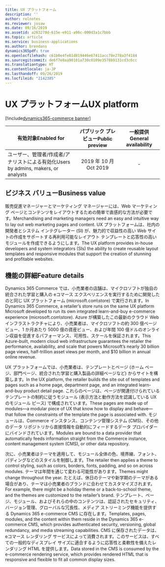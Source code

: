 ```yaml
---
title: UX プラットフォーム
description: ''
author: relnotes
ms.reviewer: josaw
ms.date: 09/16/2019
ms.assetid: a263278d-615e-e911-a96c-000d3a1c7bbb
ms.topic: article
ms.service: business-applications
ms.author: brendans
dynamics365pdf: true
ms.openlocfilehash: c61b0e4fe81d819446e67411acc78e278a3f4184
ms.sourcegitcommit: de6f7e8aa90101a730c0109e3578b9131cd3c6cc
ms.translationtype: HT
ms.contentlocale: ja-JP
ms.lasthandoff: 09/26/2019
ms.locfileid: "2142385"
---
```

# <a name="ux-platform"></a><span data-ttu-id="6c512-102">UX プラットフォーム</span><span class="sxs-lookup"><span data-stu-id="6c512-102">UX platform</span></span>
[!include[dynamics365-commerce banner](../includes/dynamics365-commerce.md)]

| <span data-ttu-id="6c512-103">有効対象</span><span class="sxs-lookup"><span data-stu-id="6c512-103">Enabled for</span></span>    |  <span data-ttu-id="6c512-104">パブリック プレビュー</span><span class="sxs-lookup"><span data-stu-id="6c512-104">Public preview</span></span> | <span data-ttu-id="6c512-105">一般提供</span><span class="sxs-lookup"><span data-stu-id="6c512-105">General availability</span></span> | 
| ---------- | :----------: |:----------: |
|<span data-ttu-id="6c512-106">ユーザー、管理者/作成者/アナリストによる有効化</span><span class="sxs-lookup"><span data-stu-id="6c512-106">Users by admins, makers, or analysts</span></span>|<span data-ttu-id="6c512-107">2019 年 10 月</span><span class="sxs-lookup"><span data-stu-id="6c512-107">Oct 2019</span></span>| -|


## <a name="business-value"></a><span data-ttu-id="6c512-108">ビジネス バリュー</span><span class="sxs-lookup"><span data-stu-id="6c512-108">Business value</span></span>
<!-- bv start -->
<span data-ttu-id="6c512-109">販売促進マネージャーとマーケティング マネージャーには、Web マーケティング ページとコンテンツをレイアウトするための簡単で直感的な方法が必要です。</span><span class="sxs-lookup"><span data-stu-id="6c512-109">Merchandising and marketing managers need an easy and intuitive way to lay out web marketing pages and content.</span></span> <span data-ttu-id="6c512-110">UX プラットフォームは、社内の開発者とシステム インテグレーター (SI) が、魅力的で収益性の高い Web サイトの作成をサポートする再利用可能なレイアウト テンプレートと応答性の高いモジュールを作成できるようにします。</span><span class="sxs-lookup"><span data-stu-id="6c512-110">The UX platform provides in-house developers and system integrators (SIs) the ability to create reusable layout templates and responsive modules that support the creation of stunning and profitable websites.</span></span>
<!-- bv end -->



## <a name="feature-details"></a><span data-ttu-id="6c512-111">機能の詳細</span><span class="sxs-lookup"><span data-stu-id="6c512-111">Feature details</span></span>
<!--feature detail start -->
 <span data-ttu-id="6c512-112">Dynamics 365 Commerce では、小売業者の店舗は、マイクロソフトが独自の統合された学習と購入の eコマース エクスペリエンスを実行するために開発したのと同じ UX プラットフォーム (microsoft.com\\store) で実行されます。</span><span class="sxs-lookup"><span data-stu-id="6c512-112">In Dynamics 365 Commerce, a retailer’s store runs on the same UX platform Microsoft developed to run its own integrated learn-and-buy e-commerce experience (microsoft.com\\store).</span></span> <span data-ttu-id="6c512-113">Azure が構築したこの最新のクラウド Web インフラストラクチャにより、小売業者は、マイクロソフトの約 300 億ページ ビュー、1 か月あたり 5000 億の資産ビュー、および年間 100 億ドルのオンライン収益を促進するパフォーマンス、可用性、スケールを保証されます。</span><span class="sxs-lookup"><span data-stu-id="6c512-113">This Azure-built, modern cloud web infrastructure guarantees the retailer the performance, availability, and scale that powers Microsoft’s nearly 30 billion page views, half-trillion asset views per month, and $10 billion in annual online revenue.</span></span> 


<span data-ttu-id="6c512-114">UX プラットフォームでは、小売業者は、テンプレートとページ (ホーム ページ、部門ページ、統合された学習と購入製品の詳細ページなど) からサイトを構築します。</span><span class="sxs-lookup"><span data-stu-id="6c512-114">In the UX platform, the retailer builds the site out of templates and pages such as a home page, department page, and an integrated learn-and-buy product detail page.</span></span> <span data-ttu-id="6c512-115">これらのページは、ページが関連付けられているテンプレートの制約に従うモジュール (表示方法と動作方法を認識している UX のモジュール ピース) で構成されています。</span><span class="sxs-lookup"><span data-stu-id="6c512-115">These pages are made up of modules—a modular piece of UX that know how to display and behave—that follow the constraints of the template the page is associated with.</span></span> <span data-ttu-id="6c512-116">モジュールは、Commerce インスタンス、コンテンツ管理システム (CMS)、その他のデータ リポジトリから直接情報を自動的にフィードするデータ プロバイダーにバインドされています。</span><span class="sxs-lookup"><span data-stu-id="6c512-116">Modules are bound to a data provider that automatically feeds information straight from the Commerce instance, content management system (CMS), or other data repository.</span></span> 

<span data-ttu-id="6c512-117">次に、小売業者はテーマを適用して、モジュール全体の色、境界線、フォント、パディングなどのスタイルを制御します。</span><span class="sxs-lookup"><span data-stu-id="6c512-117">The retailer then applies a theme to control styling, such as colors, borders, fonts, padding, and so on across modules.</span></span> <span data-ttu-id="6c512-118">テーマは年間を通じて変わる可能性があります。</span><span class="sxs-lookup"><span data-stu-id="6c512-118">Themes might change throughout the year.</span></span> <span data-ttu-id="6c512-119">たとえば、休日のテーマや新学期のテーマがある場合があり、テーマは小売業者のブランドに合わせてカスタマイズされます。</span><span class="sxs-lookup"><span data-stu-id="6c512-119">For example, there might be a holiday theme or a back-to-school theme, and the themes are customized to the retailer’s brand.</span></span> <span data-ttu-id="6c512-120">テンプレート、ページ、モジュール、およびそれらの中のコンテンツは、認証されたセキュリティ、バージョン管理、グローバルな冗長性、メディア ストリーミング機能を提供する Dynamics 365 e-commerce CMS に存在します。</span><span class="sxs-lookup"><span data-stu-id="6c512-120">Templates, pages, modules, and the content within them reside in the Dynamics 365 e-commerce CMS, which provides authenticated security, versioning, global redundancy, and media streaming capabilities.</span></span> <span data-ttu-id="6c512-121">CMS に保存されたデータは、eコマース レンダリング サービスによって消費されます。このサービスは、すべての一般的なディスプレイ サイズに適合するように応答性と柔軟性を備えたレンダリング HTML を提供します。</span><span class="sxs-lookup"><span data-stu-id="6c512-121">Data stored in the CMS is consumed by the e-commerce rendering service, which provides rendered HTML that is responsive and flexible to fit all common display sizes.</span></span>
<!--feature detail end -->











